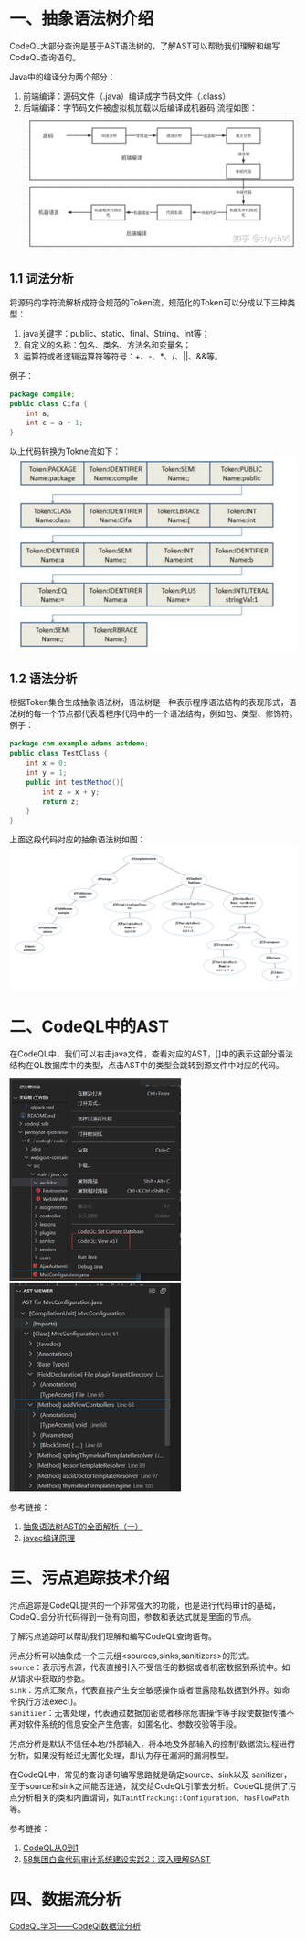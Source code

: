 # 一、抽象语法树介绍
CodeQL大部分查询是基于AST语法树的，了解AST可以帮助我们理解和编写CodeQL查询语句。

Java中的编译分为两个部分：
1. 前端编译：源码文件（.java）编译成字节码文件（.class）
2. 后端编译：字节码文件被虚拟机加载以后编译成机器码
流程如图：<br>
![java编译流程图](md\img\v2-e33e459db6a3f63ac0975a2f5f813cfd_r.jpg)
## 1.1 词法分析
将源码的字符流解析成符合规范的Token流，规范化的Token可以分成以下三种类型：
1. java关键字：public、static、final、String、int等；
2. 自定义的名称：包名、类名、方法名和变量名；
3. 运算符或者逻辑运算符等符号：+、-、*、/、||、&&等。

例子：
```java
package compile;
public class Cifa {
    int a;
    int c = a + 1;
}
```
以上代码转换为Tokne流如下：<br>
![Token流](..\img\990532-20161001122058500-93135086.png)
## 1.2 语法分析
根据Token集合生成抽象语法树，语法树是一种表示程序语法结构的表现形式，语法树的每一个节点都代表着程序代码中的一个语法结构，例如包、类型、修饰符。<br>
例子：
```java
package com.example.adams.astdemo;
public class TestClass {
    int x = 0;
    int y = 1;
    public int testMethod(){
        int z = x + y;
        return z;
    }
}
```
上面这段代码对应的抽象语法树如图：<br>
![抽象语法树](md\img\11238893-fdca37e67c4c028d.png)

# 二、CodeQL中的AST
在CodeQL中，我们可以右击java文件，查看对应的AST，[]中的表示这部分语法结构在QL数据库中的类型，点击AST中的类型会跳转到源文件中对应的代码。

<img src="md\img\RTODEC{K16LRS5WB]][RH1W.png" width = "300" alt="img1" />
<img src="md\img\img2.png" width = "300" alt="img2" />

参考链接：
1. [抽象语法树AST的全面解析（一）](https://www.jianshu.com/p/ff8ec920f5b9)
2. [javac编译原理](https://www.cnblogs.com/wade-luffy/p/5925728.html)

# 三、污点追踪技术介绍
污点追踪是CodeQL提供的一个非常强大的功能，也是进行代码审计的基础，CodeQL会分析代码得到一张有向图，参数和表达式就是里面的节点。

了解污点追踪可以帮助我们理解和编写CodeQL查询语句。

污点分析可以抽象成一个三元组<sources,sinks,sanitizers>的形式。<br>
`source`：表示污点源，代表直接引入不受信任的数据或者机密数据到系统中。如从请求中获取的参数。<br>
`sink`：污点汇聚点，代表直接产生安全敏感操作或者泄露隐私数据到外界。如命令执行方法exec()。<br>
`sanitizer`：无害处理，代表通过数据加密或者移除危害操作等手段使数据传播不再对软件系统的信息安全产生危害。如匿名化、参数校验等手段。

污点分析是默认不信任本地/外部输入，将本地及外部输入的控制/数据流过程进行分析，如果没有经过无害化处理，即认为存在漏洞的漏洞模型。

在CodeQL中，常见的查询语句编写思路就是确定source、sink以及
sanitizer，至于source和sink之间能否连通，就交给CodeQL引擎去分析。CodeQL提供了污点分析相关的类和内置谓词，如`TaintTracking::Configuration`、`hasFlowPath`等。

参考链接：
1. [CodeQL从0到1](https://www.freebuf.com/sectool/291433.html)
2. [58集团白盒代码审计系统建设实践2：深入理解SAST
](https://www.freebuf.com/articles/es/269266.html)

# 四、数据流分析
[CodeQL学习——CodeQl数据流分析](https://www.cnblogs.com/goodhacker/p/13583650.html)

